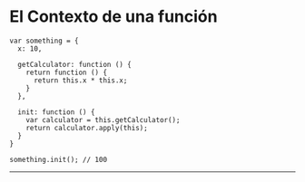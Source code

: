 # El Contexto de una función

``` javacscript
var something = {
  x: 10,

  getCalculator: function () {
    return function () {
      return this.x * this.x;
    }
  },

  init: function () {
    var calculator = this.getCalculator();
    return calculator.apply(this);
  }
}

something.init(); // 100
```

---